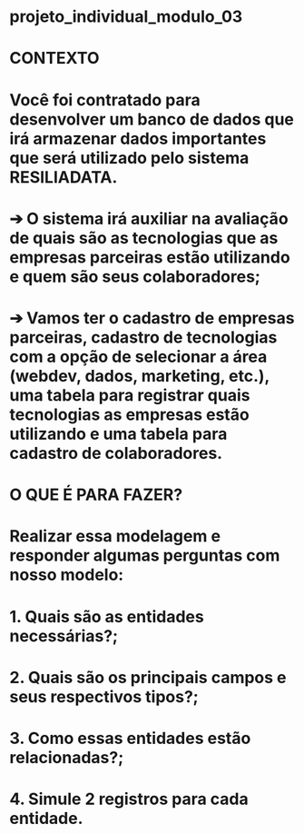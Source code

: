 # projeto_individual_modulo_03
 
 
# CONTEXTO
 
# Você foi contratado para desenvolver um banco de dados que irá armazenar dados importantes que será utilizado pelo sistema RESILIADATA.

# ➔ O sistema irá auxiliar na avaliação de quais são as tecnologias que as empresas parceiras estão utilizando e quem são seus colaboradores;

# ➔ Vamos ter o cadastro de empresas parceiras, cadastro de tecnologias com a opção de selecionar a área (webdev, dados, marketing, etc.), uma tabela para registrar quais tecnologias as empresas estão utilizando e uma tabela para cadastro de colaboradores.
 
 
# O QUE É PARA FAZER?

# Realizar essa modelagem e responder algumas perguntas com nosso modelo:
# 1. Quais são as entidades necessárias?;

# 2. Quais são os principais campos e seus respectivos tipos?;

# 3. Como essas entidades estão relacionadas?;

# 4. Simule 2 registros para cada entidade.
